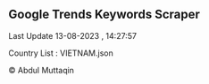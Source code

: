 

## Google Trends Keywords Scraper 
 
Last Update 13-08-2023 , 14:27:57

Country List :
VIETNAM.json



© Abdul Muttaqin 
